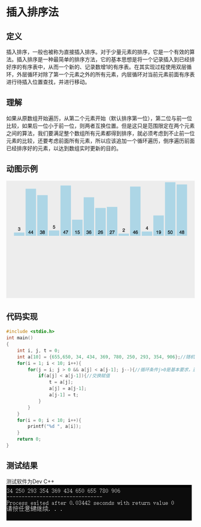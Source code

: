 # 插入排序法
## 定义
插入排序，一般也被称为直接插入排序。对于少量元素的排序，它是一个有效的算法。插入排序是一种最简单的排序方法，它的基本思想是将一个记录插入到已经排好序的有序表中，从而一个新的、记录数增1的有序表。在其实现过程使用双层循环，外层循环对除了第一个元素之外的所有元素，内层循环对当前元素前面有序表进行待插入位置查找，并进行移动。
## 理解
如果从原数组开始遍历，从第二个元素开始（默认排序第一位），第二位与前一位比较，如果后一位小于前一位，则两者互换位置。但是这只是范围限定在两个元素之间的算法，我们要满足整个数组所有元素都得到排序，就必须考虑到不止前一位元素的比较，还要考虑前面所有元素，所以应该追加一个循环遍历，倒序遍历前面已经排序好的元素，以达到数组实时更新的目的。
## 动图示例
![插入排序法动图示例](https://github.com/xycg529/Summer/blob/master/3.%E4%BA%8C%E5%88%86%E6%9F%A5%E6%89%BE%E6%B3%95%E4%B8%8E%E6%8E%92%E5%BA%8F/pictures/%E6%8F%92%E5%85%A5%E6%8E%92%E5%BA%8F%E6%B3%95%E5%8A%A8%E5%9B%BE%E7%A4%BA%E4%BE%8B.gif)
## 代码实现
```c
#include <stdio.h>
int main()
{
    int i, j, t = 0;
	int a[10] = {655,650, 34, 434, 369, 780, 250, 293, 354, 906};//随机取的10个数字
	for(i = 1; i < 10; i++){
		for(j = i; j > 0 && a[j] < a[j-1]; j--){//循环条件j>0是基本要求，还要要求满足后一位小于前一位，才能一直保证从小到大排序。
			if(a[j] < a[j-1]){//交换赋值
				t = a[j];
				a[j] = a[j-1];
				a[j-1] = t;
			}
		}
	}
	for(i = 0; i < 10; i++){
		printf("%d ", a[i]);
	}
    return 0;
}
```
## 测试结果
测试软件为Dev C++
![插入排序法示例](https://github.com/xycg529/Summer/blob/master/3.%E4%BA%8C%E5%88%86%E6%9F%A5%E6%89%BE%E6%B3%95%E4%B8%8E%E6%8E%92%E5%BA%8F/pictures/%E6%8F%92%E5%85%A5%E6%8E%92%E5%BA%8F%E6%B3%95%E7%A4%BA%E4%BE%8B.PNG)

